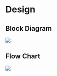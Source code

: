 # Design
## Block Diagram
![](![image](https://user-images.githubusercontent.com/101113183/164388610-a1bf3bc5-6b6e-4f9e-ae12-d64df4cee847.png))
## Flow Chart
![](https://github.com/evananda222/tusk/blob/main/embedded.png)

